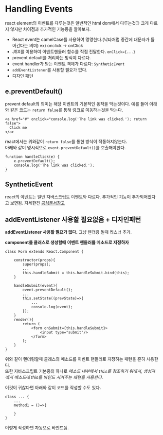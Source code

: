 # Handling Events
react element의 이벤트를 다루는것은 일반적인 html dom에서 
다루는것과 크게 다르지 않지만 차이점과 추가적인 기능등을 알아보자.  
  
* React event는 camelCase를 사용하여 명명한다.(낙타처럼 중간에 대문자가 들어간다는 의미) 
ex) onclick -> onClick
* JSX를 이용하여 이벤트핸들러 함수를 직접 전달한다. `onClick={...}`
* prevent default를 처리하는 방식이 다르다.
* event handler가 받는 이벤트 객체가 다르다: `SyntheticEvent`
* `addEventListener`를 사용할 필요가 없다.
* 디자인 패턴
  
## e.preventDefault()
prevent default의 의미는 해당 이벤트의 기본적인 동작을 막는것이다. 
예를 들어 아래와 같은 코드는 `return false`를 통해 링크로 이동하는것을 막는다.
```
<a href="#" onclick="console.log('The link was clicked.'); return false">
  Click me
</a>
```
react에서는 위와같이 `return false`를 통한 방식이 작동하지않는다.  
아래와 같이 명시적으로 `event.preventDefault()`를 호출해야한다.
```
function handleClick(e) {
    e.preventDefault();
    console.log('The link was clicked.');
}
```

## SyntheticEvent
react의 이벤트는 일반 자바스크립트 이벤트와 다르다. 
추가적인 기능이 추가되어있다고 보면됨. 
자세한건 [공식문서참고](https://reactjs.org/docs/events.html)  
  
## addEventListener 사용할 필요없음 + 디자인패턴
__addEventListener 사용할 필요가 없다.__
그냥 렌더링 될때 리스너 추가.  
  
__component를 클래스로 생성할때 이벤트 핸들러를 메소드로 지정하자__
```
class Form extends React.Component {

    constructor(props){
        super(props);
        ...
        this.handleSubmit = this.handleSubmit.bind(this);
    }

    handleSubmit(event){
        event.preventDefault();
        ...
        this.setState((prevState)=>{
            ...
            console.log(event);
        });
    }
    render(){
        return (
            <form onSubmit={this.handleSubmit}>
                <input type="submit"/>
            </form>
        );
    }
}
```
위와 같이 렌더링할때 클래스의 메소드를 이벤트 핸들러로 지정하는 패턴을 흔히 사용한다.  
또한 자바스크립트 기본중의 하나로 
_메소드 내부에서 `this`를 참조하기 위해서, 생성자에서 메소드에 this를 바인드 시켜주는 패턴을 사용한다._

이것이 귀찮다면 아래와 같이 코드를 작성할 수도 있다.
```
class ... {
    ...
    method1 = ()=>{

    }
}
```
이렇게 작성하면 자동으로 바인드됨.